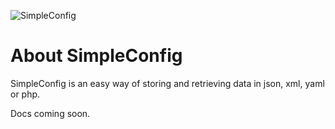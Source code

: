 ![SimpleConfig](https://i.imgur.com/zNXbjtt.png)

# About SimpleConfig
SimpleConfig is an easy way of storing and retrieving data in json, xml, yaml or php. 

Docs coming soon.
